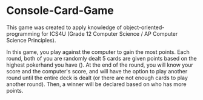 # Console-Card-Game

This game was created to apply knowledge of object-oriented-programming for ICS4U (Grade 12 Computer Science / AP Computer Science Principles).

In this game, you play against the computer to gain the most points. Each round, both of you are randomly dealt 5 cards are given points based on the highest pokerhand you have (). At the end of the round, you will know your score and the computer's score, and will have the option to play another round until the entire deck is dealt (or there are not enough cards to play another round). Then, a winner will be declared based on who has more points. 
